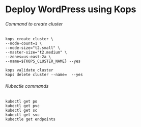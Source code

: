 # Deploy WordPress using Kops
###### Command to create cluster
```
kops create cluster \
--node-count=1 \
--node-size="t2.small" \
--master-size="t2.medium" \
--zones=us-east-2a \
--name=${KOPS_CLUSTER_NAME} --yes

kops validate cluster
kops delete cluster --name=  --yes
```

###### Kubectle commands
```
kubectl get po
kubectl get pvc
kubectl get sc
kubectl get svc
kubectle get endpoints
```
